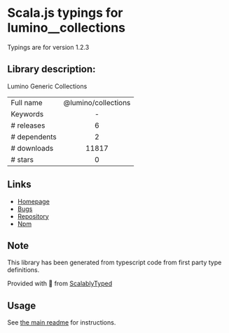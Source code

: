 
# Scala.js typings for lumino__collections

Typings are for version 1.2.3

## Library description:
Lumino Generic Collections

|                    |                 |
| ------------------ | :-------------: |
| Full name          | @lumino/collections |
| Keywords           | - |
| # releases         | 6 |
| # dependents       | 2 |
| # downloads        | 11817 |
| # stars            | 0 |

## Links
- [Homepage](https://github.com/jupyterlab/lumino)
- [Bugs](https://github.com/jupyterlab/lumino/issues)
- [Repository](https://github.com/jupyterlab/lumino)
- [Npm](https://www.npmjs.com/package/%40lumino%2Fcollections)
    


## Note
This library has been generated from typescript code from first party type definitions.

Provided with :purple_heart: from [ScalablyTyped](https://github.com/oyvindberg/ScalablyTyped)

## Usage
See [the main readme](../../readme.md) for instructions.


